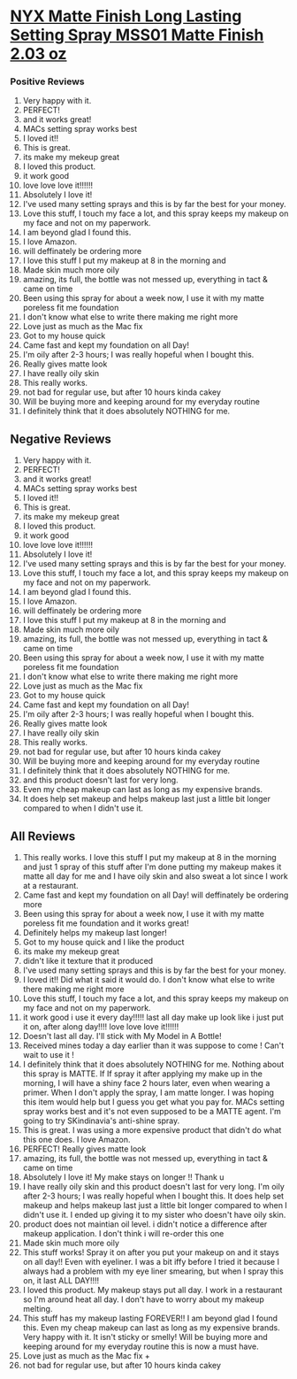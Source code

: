 # [NYX Matte Finish Long Lasting Setting Spray MSS01 Matte Finish 2.03 oz](https://products.checkmycream.com/products/NYX-Matte-Finish-Long-Lasting-Setting-Spray-MSS01-Matte-Finish-2.03-oz.html)

### Positive Reviews

<ol>
      <li>Very happy with it.</li>
      <li>PERFECT!</li>
      <li>and it works great!</li>
      <li>MACs setting spray works best</li>
      <li>I loved it!!</li>
      <li>This is great.  </li>
      <li>its make my mekeup great</li>
      <li>I loved this product.</li>
      <li>it work good</li>
      <li>love love love it!!!!!!</li>
      <li>Absolutely I love it!</li>
      <li>I&#x27;ve used many setting sprays and this is by far the best for your money.</li>
      <li>Love this stuff, I touch my face a lot, and this spray keeps my makeup on my face and not on my paperwork.</li>
      <li>I am beyond glad I found this.</li>
      <li>I love Amazon.</li>
      <li>will deffinately be ordering more</li>
      <li>I love this stuff I put my makeup at 8 in the morning and</li>
      <li>Made skin much more oily</li>
      <li>amazing, its full, the bottle was not messed up, everything in tact &amp; came on time</li>
      <li>Been using this spray for about a week now, I use it with my matte poreless fit me foundation</li>
      <li>I don&#x27;t know what else to write there making me right more</li>
      <li>Love just as much as the Mac fix</li>
      <li>Got to my house quick  </li>
      <li>Came fast and kept my foundation on all Day!</li>
      <li>I&#x27;m oily after 2-3 hours; I was really hopeful when I bought this.</li>
      <li>Really gives matte look</li>
      <li>I have really oily skin</li>
      <li>This really works.</li>
      <li>not bad for regular use, but after 10 hours kinda cakey</li>
      <li>Will be buying more and keeping around for my everyday routine</li>
      <li>I definitely think that it does absolutely NOTHING for me.</li>
</ol>


<h2>Negative Reviews</h2>
<ol>
<li> Very happy with it.</li>
<li> PERFECT!</li>
<li> and it works great!</li>
<li> MACs setting spray works best</li>
<li> I loved it!!</li>
<li> This is great.  </li>
<li> its make my mekeup great</li>
<li> I loved this product.</li>
<li> it work good</li>
<li> love love love it!!!!!!</li>
<li> Absolutely I love it!</li>
<li> I&#x27;ve used many setting sprays and this is by far the best for your money.</li>
<li> Love this stuff, I touch my face a lot, and this spray keeps my makeup on my face and not on my paperwork.</li>
<li> I am beyond glad I found this.</li>
<li> I love Amazon.</li>
<li> will deffinately be ordering more</li>
<li> I love this stuff I put my makeup at 8 in the morning and</li>
<li> Made skin much more oily</li>
<li> amazing, its full, the bottle was not messed up, everything in tact &amp; came on time</li>
<li> Been using this spray for about a week now, I use it with my matte poreless fit me foundation</li>
<li> I don&#x27;t know what else to write there making me right more</li>
<li> Love just as much as the Mac fix</li>
<li> Got to my house quick  </li>
<li> Came fast and kept my foundation on all Day!</li>
<li> I&#x27;m oily after 2-3 hours; I was really hopeful when I bought this.</li>
<li> Really gives matte look</li>
<li> I have really oily skin</li>
<li> This really works.</li>
<li> not bad for regular use, but after 10 hours kinda cakey</li>
<li> Will be buying more and keeping around for my everyday routine</li>
<li> I definitely think that it does absolutely NOTHING for me.</li>
<li> and this product doesn&#x27;t last for very long.</li>
<li> Even my cheap makeup can last as long as my expensive brands.</li>
<li> It does help set makeup and helps makeup last just a little bit longer compared to when I didn&#x27;t use it.</li>
</ol>

<h2>All Reviews</h2>

<ol>
    <li> This really works. I love this stuff I put my makeup at 8 in the morning and just 1 spray of this stuff after I&#x27;m done putting my makeup makes it matte all day for me and I have oily skin and also sweat a lot since I work at a restaurant.</li>
    <li> Came fast and kept my foundation on all Day! will deffinately be ordering more</li>
    <li> Been using this spray for about a week now, I use it with my matte poreless fit me foundation and it works great!</li>
    <li> Definitely helps my makeup last longer!</li>
    <li> Got to my house quick  and I like the product</li>
    <li> its make my mekeup great</li>
    <li> didn&#x27;t like it texture that it produced</li>
    <li> I&#x27;ve used many setting sprays and this is by far the best for your money.</li>
    <li> I loved it!! Did what it said it would do. I don&#x27;t know what else to write there making me right more</li>
    <li> Love this stuff, I touch my face a lot, and this spray keeps my makeup on my face and not on my paperwork.</li>
    <li> it work good i use it every day!!!!! last all day make up look like i just put it on, after along day!!!! love love love it!!!!!!</li>
    <li> Doesn&#x27;t last all day.  I&#x27;ll stick with My Model in A Bottle!</li>
    <li> Received mines today a day earlier than it was suppose to come ! Can&#x27;t wait to use it !</li>
    <li> I definitely think that it does absolutely NOTHING for me. Nothing about this spray is MATTE. If If spray it after applying my make up in the morning, I will have a shiny face 2 hours later, even when wearing a primer. When I don&#x27;t apply the spray, I am matte longer.  I was hoping this item would help but I guess you get what you pay for. MACs setting spray works best and it&#x27;s not even supposed to be a MATTE agent. I&#x27;m going to try SKindinavia&#x27;s anti-shine spray.</li>
    <li> This is great.  I was using a more expensive product that didn&#x27;t do what this one does. I love Amazon.</li>
    <li> PERFECT! Really gives matte look</li>
    <li> amazing, its full, the bottle was not messed up, everything in tact &amp; came on time</li>
    <li> Absolutely I love it! My make stays on longer !! Thank u</li>
    <li> I have really oily skin and this product doesn&#x27;t last for very long. I&#x27;m oily after 2-3 hours; I was really hopeful when I bought this. It does help set makeup and helps makeup last just a little bit longer compared to when I didn&#x27;t use it. I ended up giving it to my sister who doesn&#x27;t have oily skin.</li>
    <li> product does not maintian oil level. i didn&#x27;t notice a difference after makeup application. I don&#x27;t think i will re-order this one</li>
    <li> Made skin much more oily</li>
    <li> This stuff works! Spray it on after you put your makeup on and it stays on all day!! Even with eyeliner. I was a bit iffy before I tried it because I always had a problem with my eye liner smearing, but when I spray this on, it last ALL DAY!!!!</li>
    <li> I loved this product. My makeup stays put all day. I work in a restaurant so I&#x27;m around heat all day. I don&#x27;t have to worry about my makeup melting.</li>
    <li> This stuff has my makeup lasting FOREVER!! I am beyond glad I found this. Even my cheap makeup can last as long as my expensive brands. Very happy with it. It isn&#x27;t sticky or smelly! Will be buying more and keeping around for my everyday routine this is now a must have.</li>
    <li> Love just as much as the Mac fix +</li>
    <li> not bad for regular use, but after 10 hours kinda cakey</li>
</ol>




